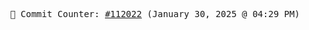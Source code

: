 <p align="center">
    <samp>
        📮 Commit Counter: <a href="https://github.com/Javascript-void0/Javascript-void0/commits/main">#112022</a> (January 30, 2025 @ 04:29 PM)
    </samp>
</p>